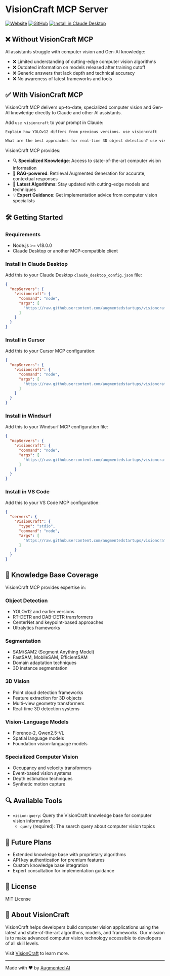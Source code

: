 # VisionCraft MCP Server

[![Website](https://img.shields.io/badge/Website-visioncraft.augmentedstartups.com-A08FFF)](https://visioncraft.augmentedstartups.com) [![GitHub](https://img.shields.io/badge/GitHub-VisionCraft--MCP-A08FFF)](https://github.com/augmentedstartups/visioncraft-mcp) [<img alt="Install in Claude Desktop" src="https://img.shields.io/badge/Claude_Desktop-Install_VisionCraft_MCP-A08FFF">](https://claude.ai/download)

## ❌ Without VisionCraft MCP

AI assistants struggle with computer vision and Gen-AI knowledge:

- ❌ Limited understanding of cutting-edge computer vision algorithms
- ❌ Outdated information on models released after training cutoff
- ❌ Generic answers that lack depth and technical accuracy
- ❌ No awareness of latest frameworks and tools

## ✅ With VisionCraft MCP

VisionCraft MCP delivers up-to-date, specialized computer vision and Gen-AI knowledge directly to Claude and other AI assistants.

Add `use visioncraft` to your prompt in Claude:

```txt
Explain how YOLOv12 differs from previous versions. use visioncraft
```

```txt
What are the best approaches for real-time 3D object detection? use visioncraft
```

VisionCraft MCP provides:

- 🔍 **Specialized Knowledge**: Access to state-of-the-art computer vision information
- 🧠 **RAG-powered**: Retrieval Augmented Generation for accurate, contextual responses
- 🚀 **Latest Algorithms**: Stay updated with cutting-edge models and techniques
- 💡 **Expert Guidance**: Get implementation advice from computer vision specialists

## 🛠️ Getting Started

### Requirements

- Node.js >= v18.0.0
- Claude Desktop or another MCP-compatible client

### Install in Claude Desktop

Add this to your Claude Desktop `claude_desktop_config.json` file:

```json
{
  "mcpServers": {
    "visioncraft": {
      "command": "node",
      "args": [
        "https://raw.githubusercontent.com/augmentedstartups/visioncraft-mcp/main/src/server.js"
      ]
    }
  }
}
```

### Install in Cursor

Add this to your Cursor MCP configuration:

```json
{
  "mcpServers": {
    "visioncraft": {
      "command": "node",
      "args": [
        "https://raw.githubusercontent.com/augmentedstartups/visioncraft-mcp/main/src/server.js"
      ]
    }
  }
}
```

### Install in Windsurf

Add this to your Windsurf MCP configuration file:

```json
{
  "mcpServers": {
    "visioncraft": {
      "command": "node",
      "args": [
        "https://raw.githubusercontent.com/augmentedstartups/visioncraft-mcp/main/src/server.js"
      ]
    }
  }
}
```

### Install in VS Code

Add this to your VS Code MCP configuration:

```json
{
  "servers": {
    "VisionCraft": {
      "type": "stdio",
      "command": "node",
      "args": [
        "https://raw.githubusercontent.com/augmentedstartups/visioncraft-mcp/main/src/server.js"
      ]
    }
  }
}
```

## 🧠 Knowledge Base Coverage

VisionCraft MCP provides expertise in:

### Object Detection
- YOLOv12 and earlier versions
- RT-DETR and DAB-DETR transformers
- CenterNet and keypoint-based approaches
- Ultralytics frameworks

### Segmentation
- SAM/SAM2 (Segment Anything Model)
- FastSAM, MobileSAM, EfficientSAM
- Domain adaptation techniques
- 3D instance segmentation

### 3D Vision
- Point cloud detection frameworks
- Feature extraction for 3D objects
- Multi-view geometry transformers
- Real-time 3D detection systems

### Vision-Language Models
- Florence-2, Qwen2.5-VL
- Spatial language models
- Foundation vision-language models

### Specialized Computer Vision
- Occupancy and velocity transformers
- Event-based vision systems
- Depth estimation techniques
- Synthetic motion capture

## 🔍 Available Tools

- `vision-query`: Query the VisionCraft knowledge base for computer vision information
  - `query` (required): The search query about computer vision topics

## 🔮 Future Plans

- Extended knowledge base with proprietary algorithms
- API key authentication for premium features
- Custom knowledge base integration
- Expert consultation for implementation guidance

## 📄 License

MIT License

## 🚀 About VisionCraft

VisionCraft helps developers build computer vision applications using the latest and state-of-the-art algorithms, models, and frameworks. Our mission is to make advanced computer vision technology accessible to developers of all skill levels.

Visit [VisionCraft](https://www.augmentedstartups.com/vision-craft-opt-in) to learn more.

---

Made with ❤️ by [Augmented AI](https://augmentedstartups.com)
